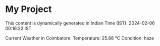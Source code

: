 # My Project

This content is dynamically generated in Indian Time (IST): 2024-02-06 00:16:22 IST


Current Weather in Coimbatore:
Temperature: 25.88 °C
Condition: haze
